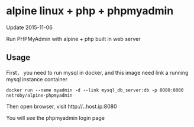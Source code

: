 # alpine linux + php + phpmyadmin

Update 2015-11-06

Run PHPMyAdmin with alpine + php built in web server


## Usage

First， you need to run mysql in docker, and this image need link a running mysql instance container

```
docker run --name myadmin -d --link mysql_db_server:db -p 8080:8080 netroby/alpine-phpmyadmin
```

Then open browser, visit http://***.***.host.ip:8080

You will see the phpmyadmin login page
